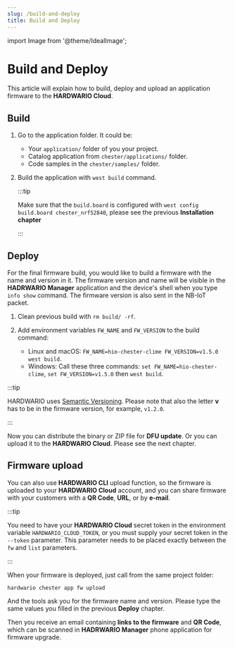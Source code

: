 ```yaml
---
slug: /build-and-deploy
title: Build and Deploy
---
```

import Image from '@theme/IdealImage';

# Build and Deploy

This article will explain how to build, deploy and upload an application firmware to the **HARDWARIO Cloud**.

## Build

1. Go to the application folder. It could be:
    - Your `application/` folder of you your project.
    - Catalog application from `chester/applications/` folder.
    - Code samples in the `chester/samples/` folder.

2. Build the application with `west build` command.

   :::tip

   Make sure that the `build.board` is configured with `west config build.board chester_nrf52840`, please see the previous **Installation chapter**

   :::

## Deploy

For the final firmware build, you would like to build a firmware with the name and version in it. The firmware version and name will be visible in the **HADRWARIO Manager** application and the device's shell when you type `info show` command. The firmware version is also sent in the NB-IoT packet.

1. Clean previous build with `rm build/ -rf`.

2. Add environment variables `FW_NAME` and `FW_VERSION` to the build command:
     - Linux and macOS: `FW_NAME=hio-chester-clime FW_VERSION=v1.5.0 west build`.
     - Windows: Call these three commands: `set FW_NAME=hio-chester-clime`, `set FW_VERSION=v1.5.0` then `west build`.

:::tip

HARDWARIO uses [Semantic Versioning](https://semver.org/). Please note that also the letter **v** has to be in the firmware version, for example, `v1.2.0`.

:::

Now you can distribute the binary or ZIP file for **DFU update**. Or you can upload it to the **HARDWARIO Cloud**. Please see the next chapter.

## Firmware upload

You can also use **HARDWARIO CLI** upload function, so the firmware is uploaded to your **HARDWARIO Cloud** account, and you can share firmware with your customers with a **QR Code**, **URL**, or by **e-mail**.

:::tip

You need to have your **HARDWARIO Cloud** secret token in the environment variable `HARDWARIO_CLOUD_TOKEN`, or you must supply your secret token in the `--token` parameter. This parameter needs to be placed exactly between the `fw` and `list` parameters.

:::

When your firmware is deployed, just call from the same project folder:

`hardwario chester app fw upload`

And the tools ask you for the firmware name and version. Please type the same values you filled in the previous **Deploy** chapter.

Then you receive an email containing **links to the firmware** and **QR Code**, which can be scanned in **HADRWARIO Manager** phone application for firmware upgrade.

